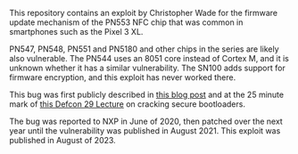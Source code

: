 This repository contains an exploit by Christopher Wade for the
firmware update mechanism of the PN553 NFC chip that was common in
smartphones such as the Pixel 3 XL.

PN547, PN548, PN551 and PN5180 and other chips in the series are
likely also vulnerable.  The PN544 uses an 8051 core instead of Cortex
M, and it is unknown whether it has a similar vulnerability.  The
SN100 adds support for firmware encryption, and this exploit has never
worked there.

This bug was first publicly described in [this blog
post](https://www.pentestpartners.com/security-blog/breaking-the-nfc-chips-in-tens-of-millions-of-smart-phones-and-a-few-pos-systems/)
and at the 25 minute mark of [this Defcon 29
Lecture](https://www.youtube.com/watch?v=z4gIxdFfJDg&t=1543s) on
cracking secure bootloaders.

The bug was reported to NXP in June of 2020, then patched over the
next year until the vulnerability was published in August 2021.
This exploit was published in August of 2023.




